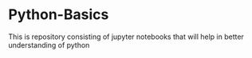 # Python-Basics
This is repository consisting of jupyter notebooks that will help in better understanding of python

